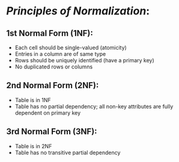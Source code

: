 # _Principles of Normalization_:

## 1st Normal Form (1NF):
* Each cell should be single-valued (atomicity)
* Entries in a column are of same type
* Rows should be uniquely identified (have a primary key)
* No duplicated rows or columns

## 2nd Normal Form (2NF):
* Table is in 1NF
* Table has no partial dependency; all non-key attributes are fully dependent on primary key

## 3rd Normal Form (3NF):
* Table is in 2NF
* Table has no transitive partial dependency

